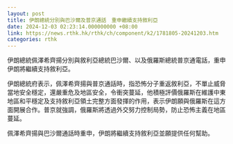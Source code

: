 ```yaml
---
layout: post
title: 伊朗總統分別與巴沙爾及普京通話　重申繼續支持敘利亞
date: 2024-12-03 02:23:14.000000000 +08:00
link: https://news.rthk.hk/rthk/ch/component/k2/1781805-20241203.htm
categories: rthk
---
```


伊朗總統佩澤希齊揚分別與敘利亞總統巴沙爾、以及俄羅斯總統普京通電話，重申伊朗將繼續支持敘利亞。

伊朗總統府表示，佩澤希齊揚與普京通話時，指恐怖分子重返敘利亞，不單止威脅當地安全穩定，還嚴重危及地區安全，令衝突蔓延，他積極評價俄羅斯在維護中東地區和平穩定及支持敘利亞領土完整方面發揮的作用，表示伊朗願與俄羅斯在這方面開展合作。普京就強調，俄羅斯將透過外交努力控制局勢，防止恐怖主義在地區蔓延。

佩澤希齊揚與巴沙爾通話時重申，伊朗將繼續支持敘利亞並願提供任何幫助。
